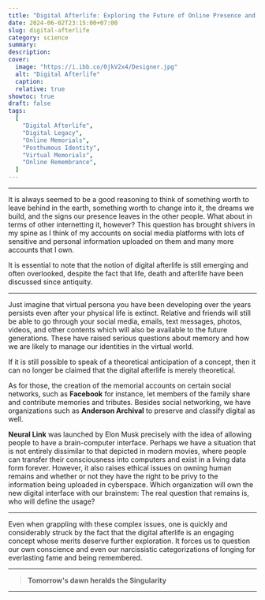```yaml
---
title: "Digital Afterlife: Exploring the Future of Online Presence and Beyond Death"
date: 2024-06-02T23:15:00+07:00
slug: digital-afterlife
category: science
summary:
description:
cover:
  image: "https://i.ibb.co/0jkV2x4/Designer.jpg"
  alt: "Digital Afterlife"
  caption:
  relative: true
showtoc: true
draft: false
tags:
  [
    "Digital Afterlife",
    "Digital Legacy",
    "Online Memorials",
    "Posthumous Identity",
    "Virtual Memorials",
    "Online Remembrance",
  ]
---
```


---

It is always seemed to be a good reasoning to think of something worth to leave behind in the earth, something worth to change into it, the dreams we build, and the signs our presence leaves in the other people. What about in terms of other internetting it, however? This question has brought shivers in my spine as I think of my accounts on social media platforms with lots of sensitive and personal information uploaded on them and many more accounts that I own.

It is essential to note that the notion of digital afterlife is still emerging and often overlooked, despite the fact that life, death and afterlife have been discussed since antiquity.

---

Just imagine that virtual persona you have been developing over the years persists even after your physical life is extinct. Relative and friends will still be able to go through your social media, emails, text messages, photos, videos, and other contents which will also be available to the future generations. These have raised serious questions about memory and how we are likely to manage our identities in the virtual world.

If it is still possible to speak of a theoretical anticipation of a concept, then it can no longer be claimed that the digital afterlife is merely theoretical.

As for those, the creation of the memorial accounts on certain social networks, such as **Facebook** for instance, let members of the family share and contribute memories and tributes. Besides social networking, we have organizations such as **Anderson Archival** to preserve and classify digital as well.

**Neural Link** was launched by Elon Musk precisely with the idea of allowing people to have a brain-computer interface. Perhaps we have a situation that is not entirely dissimilar to that depicted in modern movies, where people can transfer their consciousness into computers and exist in a living data form forever. However, it also raises ethical issues on owning human remains and whether or not they have the right to be privy to the information being uploaded in cyberspace. Which organization will own the new digital interface with our brainstem: The real question that remains is, who will define the usage?

---

Even when grappling with these complex issues, one is quickly and considerably struck by the fact that the digital afterlife is an engaging concept whose merits deserve further exploration. It forces us to question our own conscience and even our narcissistic categorizations of longing for everlasting fame and being remembered.

---

> **Tomorrow's dawn heralds the Singularity**

---
